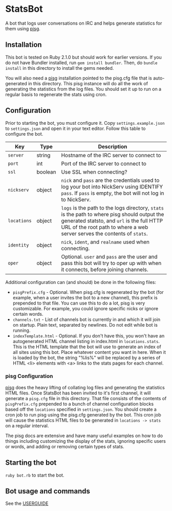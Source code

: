 StatsBot
========

A bot that logs user conversations on IRC and helps generate statistics for them using [pisg](http://pisg.sourceforge.net/).

## Installation

This bot is tested on Ruby 2.1.0 but should work for earlier versions. If you do not have Bundler installed, run ```gem install bundler```. Then, do ```bundle install``` in this directory to install the gems needed.

You will also need a [pisg](http://pisg.sourceforge.net/) installation pointed to the pisg.cfg file that is auto-generated in this directory. This pisg instance will do all the work of generating the statistics from the log files. You should set it up to run on a regular basis to regenerate the stats using cron.

## Configuration

Prior to starting the bot, you must configure it. Copy ```settings.example.json``` to ```settings.json``` and open it in your text editor. Follow this table to configure the bot.

Key | Type | Description
--- | ---- | -----------
```server``` | string | Hostname of the IRC server to connect to
```port``` | int | Port of the IRC server to connect to
```ssl``` | boolean | Use SSL when connecting?
```nickserv``` | object | ```nick``` and ```pass``` are the credentials used to log your bot into NickServ using IDENTIFY ```pass```. If ```pass``` is empty, the bot will not log in to NickServ.
```locations```| object | ```logs``` is the path to the logs directory, ```stats``` is the path to where pisg should output the generated statsto, and ```url``` is the full HTTP URL of the root path to where a web server serves the contents of ```stats```.
```identity``` | object | ```nick```, ```ident```, and ```realname``` used when connecting.
```oper``` | object | Optional. ```user``` and ```pass``` are the user and pass this bot will try to oper up with when it connects, before joining channels.

Additional configuration can (and should) be done in the following files:

* `pisgPrefix.cfg` - Optional. When pisg.cfg is regenerated by the bot (for example, when a user invites the bot to a new channel), this prefix is prepended to that file. You can use this to do a lot, pisg is very customizable. For example, you could ignore specific nicks or ignore certain words.
* `channels.txt` - List of channels bot is currently in and which it will join on startup. Plain text, separated by newlines. Do not edit while bot is running.
* `indexTemplate.html` - Optional. If you don't have this, you won't have an autogenerated HTML channel listing in index.html in ```locations.stats```. This is the HTML template that the bot will use to generate an index of all sites using this bot. Place whatever content you want in here. When it is loaded by the bot, the string "%lis%" will be replaced by a series of HTML \<li\> elements with \<a\> links to the stats pages for each channel.

### pisg Configuration

[pisg](http://pisg.sourceforge.net/) does the heavy lifting of collating log files and generating the statistics HTML files. Once StatsBot has been invited to it's first channel, it will generate a ```pisg.cfg``` file in this directory. That file consists of the contents of ```pisgPrefix.cfg``` prepended to a bunch of channel configuration blocks based off the ```locations``` specified in ```settings.json```. You should create a cron job to run pisg using the pisg.cfg generated by the bot. This cron job will cause the statistics HTML files to be generated in ```locations -> stats``` on a regular interval.

The pisg docs are extensive and have many useful examples on how to do things including customizing the display of the stats, ignoring specific users or words, and adding or removing certain types of stats.

## Starting the bot
```ruby bot.rb``` to start the bot.

## Bot usage and commands
See the [USERGUIDE](USERGUIDE.md)

